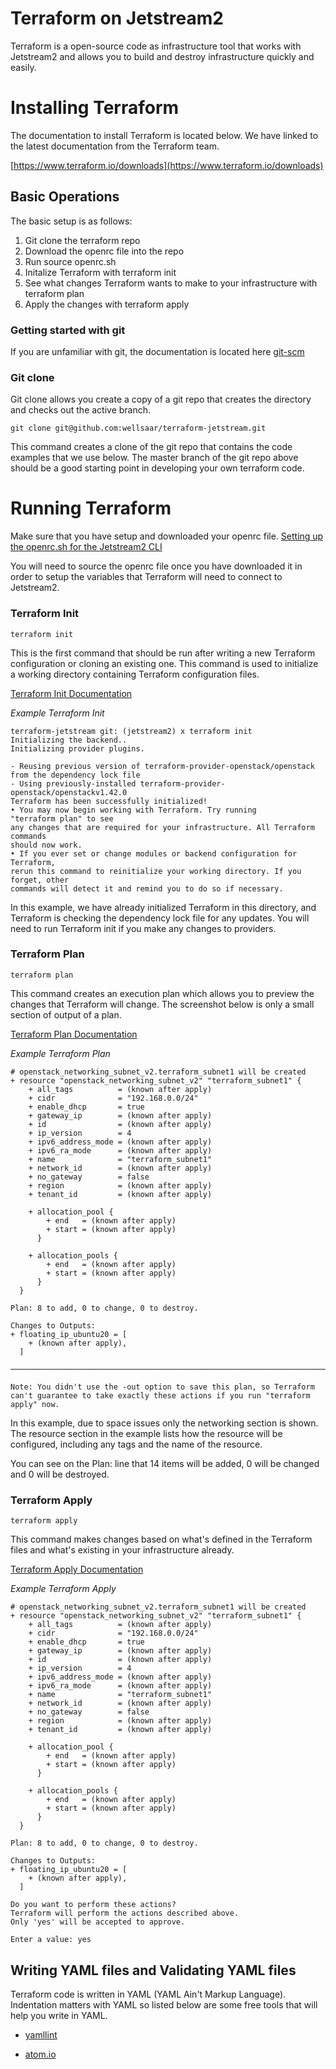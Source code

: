 # Terraform on Jetstream2

Terraform is a open-source code as infrastructure tool that works with Jetstream2
and allows you to build and destroy infrastructure quickly and easily.

# Installing Terraform

The documentation to install Terraform is located below. We have linked to the latest documentation
from the Terraform team.

[https://www.terraform.io/downloads](https://www.terraform.io/downloads)

## Basic Operations

The basic setup is as follows:

1. Git clone the terraform repo
2. Download the openrc file into the repo
3. Run source openrc.sh
4. Initalize Terraform with terraform init
5. See what changes Terraform wants to make to your infrastructure with terraform plan
6. Apply the changes with terraform apply


### Getting started with git
If you are unfamiliar with git, the documentation is located here [git-scm](https://git-scm.com/book/en/v2)

### Git clone

Git clone allows you create a copy of a git repo that creates the directory and checks out the active branch.

```
git clone git@github.com:wellsaar/terraform-jetstream.git
```
This command creates a clone of the git repo that contains the code examples that we use below. The master branch of the git repo above should be a good starting point in developing your own terraform code.

# Running Terraform
Make sure that you have setup and downloaded your openrc file. [Setting up the openrc.sh for the Jetstream2 CLI](../../ui/cli/openrc)

You will need to source the openrc file once you have downloaded it in order to setup the variables that Terraform will need to connect to Jetstream2.


### Terraform Init


```
terraform init
```

This is the first command that should be run after writing a new Terraform configuration or cloning an existing one. This command is used to initialize a working directory containing Terraform configuration files.


[Terraform Init Documentation](https://www.terraform.io/cli/commands/init)


*Example Terraform Init*
```
terraform-jetstream git: (jetstream2) x terraform init
Initializing the backend..
Initializing provider plugins.

- Reusing previous version of terraform-provider-openstack/openstack from the dependency lock file
- Using previously-installed terraform-provider-openstack/openstackv1.42.0
Terraform has been successfully initialized!
• You may now begin working with Terraform. Try running
"terraform plan" to see
any changes that are required for your infrastructure. All Terraform commands
should now work.
• If you ever set or change modules or backend configuration for Terraform,
rerun this command to reinitialize your working directory. If you forget, other
commands will detect it and remind you to do so if necessary.
```

In this example, we have already initialized Terraform in this directory, and Terraform is checking the dependency lock file for any updates. You will need to run Terraform init if you make any changes to providers.

### Terraform Plan

```
terraform plan
```
This command creates an execution plan which allows you to preview the changes that Terraform will change. The screenshot below is only a small section of output of a plan.


[Terraform Plan Documentation](https://www.terraform.io/cli/commands/plan)

*Example Terraform Plan*
```
# openstack_networking_subnet_v2.terraform_subnet1 will be created
+ resource "openstack_networking_subnet_v2" "terraform_subnet1" {
    + all_tags          = (known after apply)
    + cidr              = "192.168.0.0/24"
    + enable_dhcp       = true
    + gateway_ip        = (known after apply)
    + id                = (known after apply)
    + ip_version        = 4
    + ipv6_address_mode = (known after apply)
    + ipv6_ra_mode      = (known after apply)
    + name              = "terraform_subnet1"
    + network_id        = (known after apply)
    + no_gateway        = false
    + region            = (known after apply)
    + tenant_id         = (known after apply)

    + allocation_pool {
        + end   = (known after apply)
        + start = (known after apply)
      }

    + allocation_pools {
        + end   = (known after apply)
        + start = (known after apply)
      }
  }

Plan: 8 to add, 0 to change, 0 to destroy.

Changes to Outputs:
+ floating_ip_ubuntu20 = [
    + (known after apply),
  ]

────────────────────────────────────────────────────────────────────────────────────────────────────────────────

Note: You didn't use the -out option to save this plan, so Terraform can't guarantee to take exactly these actions if you run "terraform apply" now.
```

In this example, due to space issues only the networking section is shown. The resource section in the example lists how the resource will be configured, including any tags and the name of the resource.

You can see on the Plan: line that 14 items will be added, 0 will be changed and 0 will be destroyed.

### Terraform Apply

```
terraform apply
```

This command makes changes based on what's defined in the Terraform files and what's existing in your infrastructure already.

[Terraform Apply Documentation](https://www.terraform.io/cli/commands/apply)


*Example Terraform Apply*
```
# openstack_networking_subnet_v2.terraform_subnet1 will be created
+ resource "openstack_networking_subnet_v2" "terraform_subnet1" {
    + all_tags          = (known after apply)
    + cidr              = "192.168.0.0/24"
    + enable_dhcp       = true
    + gateway_ip        = (known after apply)
    + id                = (known after apply)
    + ip_version        = 4
    + ipv6_address_mode = (known after apply)
    + ipv6_ra_mode      = (known after apply)
    + name              = "terraform_subnet1"
    + network_id        = (known after apply)
    + no_gateway        = false
    + region            = (known after apply)
    + tenant_id         = (known after apply)

    + allocation_pool {
        + end   = (known after apply)
        + start = (known after apply)
      }

    + allocation_pools {
        + end   = (known after apply)
        + start = (known after apply)
      }
  }

Plan: 8 to add, 0 to change, 0 to destroy.

Changes to Outputs:
+ floating_ip_ubuntu20 = [
    + (known after apply),
  ]

Do you want to perform these actions?
Terraform will perform the actions described above.
Only 'yes' will be accepted to approve.

Enter a value: yes
```

## Writing YAML files and Validating YAML files

Terraform code is written in YAML (YAML Ain't Markup Language). Indentation matters with YAML so listed below are some free tools that will help you write in YAML.


* [yamllint](http://www.yamllint.com)

* [atom.io](https://atom.io/)
